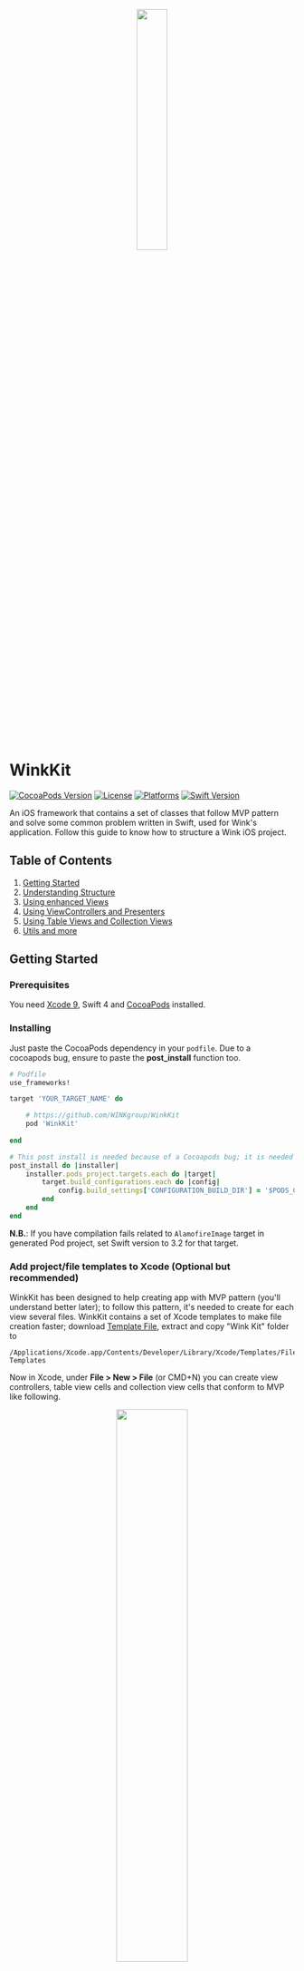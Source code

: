 <p align="center">
<img src="readme-res/winkkit_logo.png" width="33%">
</p>

WinkKit
========

[![CocoaPods Version](https://img.shields.io/cocoapods/v/WinkKit.svg?style=flat)](http://cocoapods.org/pods/WinkKit)
[![License](https://img.shields.io/cocoapods/l/WinkKit.svg?style=flat)](http://cocoapods.org/pods/WinkKit)
[![Platforms](https://img.shields.io/badge/platform-iOS-blue.svg)](http://cocoapods.org/pods/WinkKit)
[![Swift Version](https://img.shields.io/badge/swift-4.0-orange.svg?style=flat)](https://developer.apple.com/swift)


An iOS framework that contains a set of classes that follow MVP pattern and solve some common problem written in Swift, used for Wink's application. Follow this guide to know how to structure a Wink iOS project.

## Table of Contents
1. [Getting Started](#Getting_Started)
2. [Understanding Structure](#Understanding_Structure)
3. [Using enhanced Views](#UI_Extension)
4. [Using ViewControllers and Presenters](#Using_ViewControllers)
5. [Using Table Views and Collection Views](#Using_TabColViews)
6. [Utils and more](#Utils_And_More)

## Getting Started <a name="Getting_Started"></a>

### Prerequisites

You need [Xcode 9](https://developer.apple.com/xcode/), Swift 4 and [CocoaPods](https://guides.cocoapods.org/using/getting-started.html) installed.

### Installing

Just paste the CocoaPods dependency in your  `podfile`. Due to a cocoapods bug, ensure to paste the **post_install** function too.

```ruby
# Podfile
use_frameworks!

target 'YOUR_TARGET_NAME' do

    # https://github.com/WINKgroup/WinkKit
    pod 'WinkKit'
    
end

# This post install is needed because of a Cocoapods bug; it is needed to render WinkKit properties in InterfaceBuilder correctly.
post_install do |installer|
    installer.pods_project.targets.each do |target|
        target.build_configurations.each do |config|
            config.build_settings['CONFIGURATION_BUILD_DIR'] = '$PODS_CONFIGURATION_BUILD_DIR'
        end
    end
end

```

**N.B.**: If you have compilation fails related to `AlamofireImage` target in generated Pod project, set Swift version to 3.2 for that target.

### Add project/file templates to Xcode (Optional but recommended)

WinkKit has been designed to help creating app with MVP pattern (you'll understand better later); to follow this pattern, it's needed to create for each view several files.
WinkKit contains a set of Xcode templates to make file creation faster; download <a href="./Xcode%20Templates/Template%20Files/Wink%20Kit.zip" download target="_blank" download>Template File</a>, extract and copy "Wink Kit" folder to 

	/Applications/Xcode.app/Contents/Developer/Library/Xcode/Templates/File Templates
	
Now in Xcode, under **File > New > File** (or CMD+N) you can create view controllers, table view cells and collection view cells that conform to MVP like following.

<p align="center">
<img src="readme-res/template_files.png" width="50%">
</p>

## API Documentation

### Check the classes reference [here](./docs/index.html).

## Understanding Structure <a name="Understanding_Structure"></a>

Before talking about classes of framework we'll take a look on architecture structure. 

It is a MVP pattern; look at this [iOS Architectures overview](https://medium.com/ios-os-x-development/ios-architecture-patterns-ecba4c38de52) to understand differences between MVC, MVP, MVVM, VIPER.

A Wink iOS project **should** be structured in the following way, expecially if the project will grow a lot:


![Arch diagram](./readme-res/arch_diagram.jpg)

This kind of architecture is try to follow the **Responsability Distribution** concept: each layer exists without other ones and every component has different responsability; this improves the maintanance and the testability. The whole Xcode proj structure that maps this architecture is something like this:

<img src="readme-res/xcode_structure.png" width=50% />

<br>

### Presentation

It's the layer that contains all iOS Framework dedicated classes, like `UIKit` framework. We could say that this layer cannot exists without an iPhone/iPad because `UIKit` can run only there.

<img src="readme-res/presentation_layer.png" width=50% />

* **AppDelegate**: It's the well known AppDelegate class, nothing special;
* **Use Cases**: A group that contains all use cases. It's important to understand that a *Use Case* is what user do in one or more app screen, for example the Login.
	* **Login**: En example of a Use Case. It will contain all related ViewControllers, Presenter (if a use case contains more than one), DataSources etc.
		* **LoginPresenter**: A simple presenter; LoginPresenter keep the state of LoginViewController; a presenter is the class that contains logic, the ViewController does **not** contain logic. **Presenter doesn't contains UIKit classes!**, this is needed to keep presenters easy testable.
		* **LoginViewController**: In classic MVC pattern, (Massive View Controller in iOS world 😫) all logic was here, mixed with the view handling; in this framework a ViewController **owns** a presenter and delegates it for the logic. The view controller doesn't have a method `func performLogin(email: String, password: String)` for example; instead, the presenter does. The view controller will only receive user input and tell the presenter that something happened. The presenter will do work and tell the view controller that the view should change.
* **Core**: A group that contains base classes re-usable all around project. It's a good practice to define this classes to avoid code duplication that could increase the maintanance difficulty.\
* **Resources**: All resources go here, included .xcassets, custom fonts...

<br>

### Data
It's the layer that handles all data stuff, such as http calls, cache uploading/downloading to/from a backend. No `UIKit` classes in this layer!

<img src="readme-res/data_layer.png" width=50% />

* **Cache**: A group that contains classes like SessionManager and all other stuff that saves data locally.
* **Networking**: The group that contains the Http Client, which must be implemented with **Alamofire**. WinkKit provides [Alamofire](https://github.com/Alamofire/Alamofire) and [Alamofire Image](https://github.com/Alamofire/AlamofireImage) in the framework itself, so you don't need to add anything in the Podfile.
	* **ResponseSerialization**: Contains the `DataResponse` extension of Alamofire: it provides a common response for http calls that return an object instead of a json; json parsing is done in this extension (see source file for detail). Notice that this extension uses [Argo](https://github.com/thoughtbot/Argo) for json parsing. 
	* **Resource**: an enum that maps the response of https calls.
	* **Error**: the class/struct that maps http errors (both client and server) 
	* **Routers**: Routers are responsible to know api's endpoints and to create a `urlRequest` that are used by **Services** to perform http calls.
	* **Services**: Services perform http calls, using the request created by routers.

<br>

# Presentation

## Using enhanced Views <a name="UI_Extension"></a>

WinkKit provides common view classes that have more `@IBDesignable` in InterfaceBuilder.

- WKView
- WKImageView
- WKButton
- WKLabel
- WKTextView

Every class extends the `UIKit` one; for example `WKView` extends `UIView`. To use these classes in InterfaceBuilder, drag the object from the Object library and make it extends the desired WinkKit view.
For example to use a `WKButton`, drag a Button from Object library, then go to Identity Inspector and set the custom class:

<img src="readme-res/button_identity_inspector.png" width="40%">

**Make sure to leave WinkKit as module**

Then you can customize the button from Attributes inspector:

<img src="readme-res/button_attributes_inspector.png" width="40%">

## Using ViewControllers and Presenters <a name="Using_ViewControllers"></a>

In a WinkKit app every view controller should extends the `WKViewController<P>` (or `WKTableViewController<P>` or `WKCollectionViewContrller<P>`, they have all same behaviours).

A `WKViewController` wants a subclass of `WKGenericViewControllerPresenter` (which is a protocol that extends the base presenter protocol `WKPresenter`) because the view controller life-cycle is bound to this kind of presenter. A typical implementation of home page is

```swift
// HomeViewController.swift

class HomeViewController: WKViewController<HomePresenter> {
	// do only UI stuff here
}

// Since the view controller is handled by HomePresenter, it must be conform to LoginView.
extension HomeViewController: LoginView {
	// implements all HomeView methods/properties
}


// HomePresenter.swift

// Define what the view can do
protocol LoginView: PresentableView {

}

class HomePresenter: WKGenericViewControllerPresenter {

    typealias View = LoginView // need to tell the protocol which is the view handled
    
    weak var view: LoginView? // keep view weak to avoid retain-cycle since view controller holds a reference to this presenter
    
    required init() {} // framework wants empty init
    
    // do all logic here, such as use a Service to fetch data and tell the view to update
}

```
**Notice that you don't need to call any method to bind the view controller and the presenter, everything is automatically done by the framework!** 🎉🎉🎉

HomePresenter and HomeViewController are two different files. You can use the file template to create quickly this structure 😉.


## Using Table Views and Collection Views <a name="Using_TabColViews"></a>

WinkKit provides both `WKTableView`, `WKCollectionView` and `WKTableViewCell`, `WKCollectionViewCell`.
Let's talk about `WKTableView` and `WKTableViewCell` (collection view has same logic).

**N.B.**: To have a better structure, all cell must have a xib: do **not** create cell in the storyboard directly.

The `WKTableView` provides two methods to register and dequeue a `WKTableViewCell` quickly by doing:

```swift
tableView.register(cell: ItemTableViewCell.self) // register the cell with a xib that has same name of the class

tableView.dequeueReusableCell(ofType: ItemTableViewCell.self, for: indexPath) // dequeue a cell, already casted

```

Cell acts like view controller: they have a presenter (in this case the plain `WKPresenter`) and they must conform to the view that the presenter handles. For this reason creating a cell is like creating a view controller:

```swift
// ItemTableViewCell.swift

class ItemTableViewCell: WKTableViewCell<ItemPresenter> {
	// do only UI stuff here
}

extension ItemTableViewCell: ItemView {
  	// implements all ItemView methods/properties  
}

// ItemPresenter.swift

/// The protocol that the cell handled by presenter must conforms to.
protocol ItemView: PresentableView {
    
}

/// The presenter that will handle all logic of the view.
class ItemPresenter: WKPresenter {
    
    typealias View = ItemView
    
    // The view associated to this presenter. Keep weak to avoid retain-cycle
    weak var view: ItemView?
	
	// the item that will be showed in this cell
	private var item: Item!
	 
    init(with item: Item) {
    	self.item = item
    }
    
    // do all logic here
}

```
You can use template to quickly create all of those class/protocols 😁.

Unlike view controllers, a cell must be configured after dequeued in the data source by doing something like:

```swift
func tableView(_ tableView: UITableView, cellForRowAt indexPath: IndexPath) -> UITableViewCell {
	let cell = tableView.dequeueReusableCell(ofType: ItemTableViewCell.self, for: indexPath)
  	let presenter = ItemPresenter() // create a presenter
  	cell.configure(with: presenter) // configure the cell with the presenter
  	return cell
}

```

### Collection View and Table View data source

As a best practice, it's better to decouple data sources from view controller. Avoid making a view controller as a data source to have all stuff better separated and re-usable. To communicate from data source to view controller, is it possible to use closures or delegation pattern. A typical implementation of a simple table view data source could be like:

```swift
class ItemDataSource: NSObject, UITableViewDataSource {
    
    private var items = [Any]()
    
    init(tableView: WKTableView) {
    	// register cell here so when you need this data source you don't have to repeat this line of code
    	tableView.register(cell: ItemTableViewCell.self)
    }
    
    func tableView(_ tableView: UITableView, numberOfRowsInSection section: Int) -> Int {
        return items.count
    }
    
    func tableView(_ tableView: UITableView, cellForRowAt indexPath: IndexPath) -> UITableViewCell {
        let cell = tableView.dequeueReusableCell(ofType: ItemTableViewCell.self, for: indexPath)
        let presenter = ItemPresenter(with: items[indexPath.row])
        cell.configure(with: presenter)
        
        return cell
    }
    
}

```

Then in your view controller use the data source as instance variable.

**Tips**: `WinkKit` provides few ready data source classes that have common methods, like inserting/deleting/reloading items or handle infinite scroll. Check `WKTableViewDataSource`, `WKCollectionViewDataSource` and `WKTableViewInfiniteDataSourceDelegate`. 

## Utils and more <a name="Utils_And_More"></a>

There are other classes and extensions that can be used to achieve some behaviour:

- Classes:
	- `Logger`: contains methods to log info and to avoid print debug info in release mode;
	- `OrderedSet`: it's like a `Set` but elements are ordered;
	- `Queue`: a simple queue class
- Extensions:
	- `UIAlertController`: contains method to show quickly an alert
	- `Date`: contains an `init` to create a date from a string and a format and some methods to get day, hour of month
	- `Collection`: constains a subscript to access values even if the index is wrong (it returns an optional)
	- `CALayer`: contains method to add border to a layer
	- `UIColor`: allow color creation with a hex string
	- `UIWindow`: contains method to get the current top most view controller.

## Authors

**Rico Crescenzio** - [Linkedin](https://www.linkedin.com/in/quirico-crescenzio-810263b9/)

## License

This project is licensed under the MIT License - see the [LICENSE.md](LICENSEss) file for details
